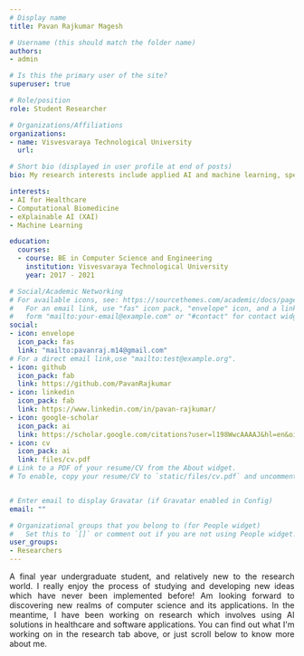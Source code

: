 ```yaml
---
# Display name
title: Pavan Rajkumar Magesh

# Username (this should match the folder name)
authors:
- admin

# Is this the primary user of the site?
superuser: true

# Role/position
role: Student Researcher

# Organizations/Affiliations
organizations:
- name: Visvesvaraya Technological University
  url: 

# Short bio (displayed in user profile at end of posts)
bio: My research interests include applied AI and machine learning, specifically in the healthcare and software solutions field. Another field I am exploring is that of eXplainable AI (XAI) where we attempt to interpret and visualise the workings of black-box models.

interests:
- AI for Healthcare
- Computational Biomedicine
- eXplainable AI (XAI)
- Machine Learning

education:
  courses:
  - course: BE in Computer Science and Engineering
    institution: Visvesvaraya Technological University
    year: 2017 - 2021

# Social/Academic Networking
# For available icons, see: https://sourcethemes.com/academic/docs/page-builder/#icons
#   For an email link, use "fas" icon pack, "envelope" icon, and a link in the
#   form "mailto:your-email@example.com" or "#contact" for contact widget.
social:
- icon: envelope
  icon_pack: fas
  link: "mailto:pavanraj.m14@gmail.com"  
# For a direct email link,use "mailto:test@example.org".
- icon: github
  icon_pack: fab
  link: https://github.com/PavanRajkumar
- icon: linkedin
  icon_pack: fab
  link: https://www.linkedin.com/in/pavan-rajkumar/
- icon: google-scholar
  icon_pack: ai
  link: https://scholar.google.com/citations?user=l198WwcAAAAJ&hl=en&oi=ao
- icon: cv
  icon_pack: ai
  link: files/cv.pdf
# Link to a PDF of your resume/CV from the About widget.
# To enable, copy your resume/CV to `static/files/cv.pdf` and uncomment the lines below.


# Enter email to display Gravatar (if Gravatar enabled in Config)
email: ""

# Organizational groups that you belong to (for People widget)
#   Set this to `[]` or comment out if you are not using People widget.
user_groups:
- Researchers
---
```


<div style="text-align: justify">
A final year undergraduate student, and relatively new to the research world. I really enjoy the process of studying and developing new ideas which have never been implemented before! Am looking forward to discovering new realms of computer science and its applications. In the meantime, I have been working on research which involves using AI solutions in healthcare and software applications. You can find out what I'm working on in the research tab above, or just scroll below to know more about me. 
</div>
